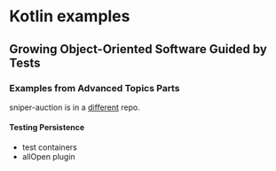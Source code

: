 # Kotlin examples
## Growing Object-Oriented Software Guided by Tests

### Examples from Advanced Topics Parts

sniper-auction is in a [different](https://github.com/dehasi/sniper-auction) repo.
#### Testing Persistence

- test containers
- allOpen plugin
